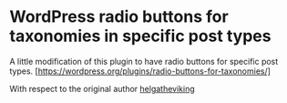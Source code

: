 # WordPress radio buttons for taxonomies in specific post types

A little modification of this plugin to have radio buttons for specific post types. 
[https://wordpress.org/plugins/radio-buttons-for-taxonomies/]


With respect to the original author [helgatheviking](https://www.kathyisawesome.com/)


